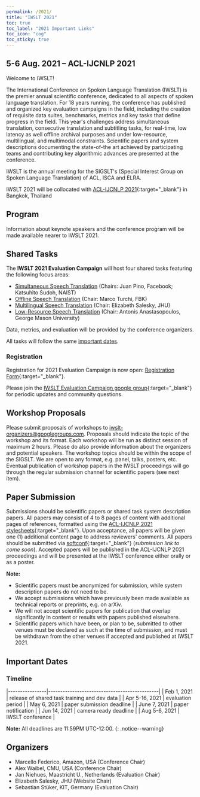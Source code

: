 ```yaml
---
permalink: /2021/
title: "IWSLT 2021"
toc: true
toc_label: "2021 Important Links"
toc_icon: "cog"
toc_sticky: true
---
```


## 5-6 Aug. 2021 – ACL-IJCNLP 2021

Welcome to IWSLT!

The International Conference on Spoken Language Translation (IWSLT) is the premier annual scientific conference, dedicated to all aspects of spoken language translation.
For 18 years running, the conference has published and organized key evaluation campaigns in the field, including the creation of requisite data suites, benchmarks, metrics and key tasks that define progress in the field. 
This year's challenges address simultaneous translation, consecutive translation and subtitling tasks, for real-time, low latency as well offline archival purposes and under low-resource, multilingual, and multimodal constraints. 
Scientific papers and system descriptions documenting the state-of-the art achieved by participating teams and contributing
key algorithmic advances are presented at the conference. 

IWSLT is the annual meeting for the SIGSLT's (Special Interest Group on Spoken Language Translation) of ACL, ISCA and ELRA.

IWSLT 2021 will be collocated with [ACL-IJCNLP 2021](https://2021.aclweb.org/){:target="_blank"} in Bangkok, Thailand


## Program

Information about keynote speakers and the conference program will be made available nearer to IWSLT 2021.


## Shared Tasks

The **IWSLT 2021 Evaluation Campaign** will host four shared tasks featuring the following focus areas:

- [Simultaneous Speech Translation](/2021/simultaneous) (Chairs: Juan Pino, Facebook; Katsuhito Sudoh, NAIST)
- [Offline Speech Translation](/2021/offline)  (Chair: Marco Turchi, FBK)
- [Multilingual Speech Translation](/2021/multilingual) (Chair: Elizabeth Salesky, JHU)
- [Low-Resource Speech Translation](/2021/low-resource) (Chair: Antonis Anastasopoulos, George Mason University)

Data, metrics, and evaluation will be provided by the conference organizers.

All tasks will follow the same [important dates](#important-dates). 


### Registration

Registration for 2021 Evaluation Campaign is now open: [Registration Form](https://forms.gle/PSCgFW27fZY2JLW2A){:target="_blank"}. 

Please join the [IWSLT Evaluation Campaign google group](https://groups.google.com/g/iwslt-evaluation-campaign){:target="_blank"} for periodic updates and community questions.

## Workshop Proposals
Please submit proposals of workshops to iwslt-organizers@googlegroups.com. Proposals should indicate the topic of the workshop and its format. 
Each workshop will be run as distinct session of maximum 2 hours. Please do also provide information about the organizers and potential speakers. 
The workshop topics should be within the scope of the SIGSLT. We are open to any format, e.g. panel, talks, posters, etc. Eventual publication of 
workshop papers in the IWSLT proceedings will go through the regular submission channel for scientific papers (see next item). 

## Paper Submission

Submissions should be scientific papers or shared task system description papers. 
All papers may consist of 4 to 8 pages of content with additional pages of references, formatted using the [ACL-IJCNLP 2021 stylesheets](https://2021.aclweb.org/calls/papers/#paper-submission-and-templates){:target="_blank"}. 
Upon acceptance, all papers will be given one (1) additional content page to address reviewers' comments.
All papers should be submitted via [softconf](){:target="_blank"} (*submission link to come soon*).
Accepted papers will be published in the ACL-IJCNLP 2021 proceedings and will be presented at the IWSLT conference either orally or as a poster.

**Note:**
- Scientific papers must be anonymized for submission, while system description papers do not need to be.
- We accept submissions which have previously been made available as technical reports or preprints, e.g. on arXiv.
- We will not accept scientific papers for publication that overlap significantly in content or results with papers published elsewhere.
- Scientific papers which have been, or plan to be, submitted to other venues must be declared as such at the time of submission, and must be withdrawn from the other venues if accepted and published at IWSLT 2021.


## Important Dates

### Timeline

|----------------|----------------------------------------------|
| Feb 1, 2021    | release of shared task training and dev data |
| Apr 5-16, 2021 | evaluation period                            |
| May 6, 2021    | paper submission deadline                    |
| June 7, 2021   | paper notification                           |
| Jun 14, 2021   | camera ready deadline                        |
| Aug 5-6, 2021  | IWSLT conference                             |

**Note:** All deadlines are 11:59PM UTC-12:00.
{: .notice--warning}

## Organizers

- Marcello Federico, Amazon, USA (Conference Chair)
- Alex Waibel, CMU, USA (Conference Chair)
- Jan Niehues, Maastricht U., Netherlands (Evaluation Chair)
- Elizabeth Salesky, JHU (Website Chair)
- Sebastian Stüker, KIT, Germany (Evaluation Chair)



